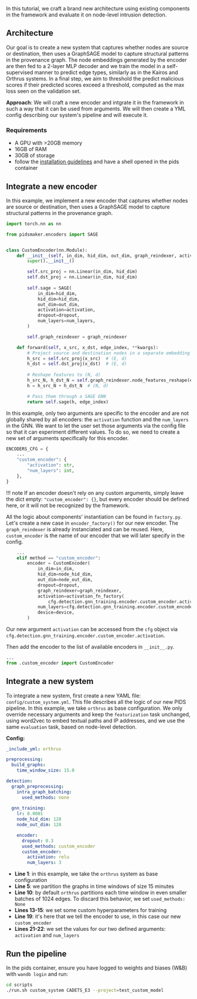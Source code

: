 In this tutorial, we craft a brand new architecture using existing components in the framework and evaluate it on node-level intrusion detection.

## Architecture

Our goal is to create a new system that captures whether nodes are source or destination, then uses a GraphSAGE model to capture structural patterns in the provenance graph.
The node embeddings generated by the encoder are then fed to a 2-layer MLP decoder and we train the model in a self-supervised manner to predict edge types, similarly as in the Kairos and Orthrus systems.
In a final step, we aim to threshold the predict malicious scores if their predicted scores exceed a threshold, computed as the max loss seen on the validation set.

**Approach**: We will craft a new encoder and intgrate it in the framework in such a way that it can be used from arguments. We will then create a YML config describing our system's pipeline and will execute it.

### Requirements

- A GPU with >20GB memory
- 16GB of RAM
- 30GB of storage
- follow the [installation guidelines](ten-minute-install.md) and have a shell opened in the pids container

## Integrate a new encoder

In this example, we implement a new encoder that captures whether nodes are source or destination, then uses a GraphSAGE model to capture structural patterns in the provenance graph.


``` py title="encoders/custom_encoder.py"
import torch.nn as nn

from pidsmaker.encoders import SAGE


class CustomEncoder(nn.Module):
    def __init__(self, in_dim, hid_dim, out_dim, graph_reindexer, activation, dropout, num_layers, device):
        super().__init__()

        self.src_proj = nn.Linear(in_dim, hid_dim)
        self.dst_proj = nn.Linear(in_dim, hid_dim)
        
        self.sage = SAGE(
            in_dim=hid_dim,
            hid_dim=hid_dim,
            out_dim=out_dim,
            activation=activation,
            dropout=dropout,
            num_layers=num_layers,
        )

        self.graph_reindexer = graph_reindexer

    def forward(self, x_src, x_dst, edge_index, **kwargs):
        # Project source and destination nodes in a separate embedding space
        h_src = self.src_proj(x_src)  # (E, d)
        h_dst = self.dst_proj(x_dst)  # (E, d)
        
        # Reshape features to (N, d)
        h_src_N, h_dst_N = self.graph_reindexer.node_features_reshape(edge_index, h_src, h_dst, x_is_tuple=True)
        h = h_src_N + h_dst_N  # (N, d)

        # Pass them through a SAGE GNN
        return self.sage(h, edge_index)
```

In this example, only two arguments are specific to the encoder and are not globally shared by all encoders: the `activation` function and the `num_layers` in the GNN. We want to let the user set those arguments via the config file so that it can experiment different values.
To do so, we need to create a new set of arguments specifically for this encoder.

``` py title="config/config.py"
ENCODERS_CFG = {
    ...
    "custom_encoder": {
        "activation": str,
        "num_layers": int,
    },
}
```

!!! note
    If an encoder doesn't rely on any custom arguments, simply leave the dict empty: `"custom_encoder": {}`, but every encoder should be defined here, or it will not be recognized by the framework.

All the logic about components' instantiation can be found in `factory.py`. Let's create a new case in `encoder_factory()` for our new encoder. The `graph_reindexer` is already instanciated and can be reused. Here, `custom_encoder` is the name of our encoder that we will later specify in the config.

``` py hl_lines="9 10 11" title="factory.py: encoder_factory()"
    ...
    elif method == "custom_encoder":
        encoder = CustomEncoder(
            in_dim=in_dim,
            hid_dim=node_hid_dim,
            out_dim=node_out_dim,
            dropout=dropout,
            graph_reindexer=graph_reindexer,
            activation=activation_fn_factory(
                cfg.detection.gnn_training.encoder.custom_encoder.activation),
            num_layers=cfg.detection.gnn_training.encoder.custom_encoder.num_layers,
            device=device,
        )
```

Our new argument `activation` can be accessed from the `cfg` object via `cfg.detection.gnn_training.encoder.custom_encoder.activation`.

Then add the encoder to the list of available encoders in `__init__.py`.

``` py title="encoders/__init__.py"
...
from .custom_encoder import CustomEncoder
```

## Integrate a new system

To integrate a new system, first create a new YAML file: `config/custom_system.yml`. This file describes all the logic of our new PIDS pipeline.
In this example, we take `orthrus` as base configuration. We only override necessary arguments and keep the `featurization` task unchanged, using word2vec to embed textual paths and IP addresses, and we use the same `evaluation` task, based on node-level detection.

**Config:**

``` yaml title="config/custom_system.yml" linenums="1"
_include_yml: orthrus

preprocessing:
  build_graphs:
    time_window_size: 15.0

detection:
  graph_preprocessing:
    intra_graph_batching:
      used_methods: none
  
  gnn_training:
    lr: 0.0001
    node_hid_dim: 128
    node_out_dim: 128

    encoder:
      dropout: 0.3
      used_methods: custom_encoder
      custom_encoder:
        activation: relu
        num_layers: 3
```

- **Line 1**: in this example, we take the `orthrus` system as base configuration
- **Line 5**: we partition the graphs in time windows of size 15 minutes
- **Line 10**: by default `orthrus` partitions each time window in even smaller batches of 1024 edges. To discard this behavior, we set `used_methods: None`
- **Lines 13-15**: we set some custom hyperparameters for training
- **Line 19**: it's here that we tell the encoder to use, in this case our new `custom_encoder`
- **Lines 21-22**: we set the values for our two defined arguments: `activation` and `num_layers`

## Run the pipeline

In the pids container, ensure you have logged to weights and biases (W&B) with `wandb login` and run:

``` sh
cd scripts
./run.sh custom_system CADETS_E3 --project=test_custom_model
```

